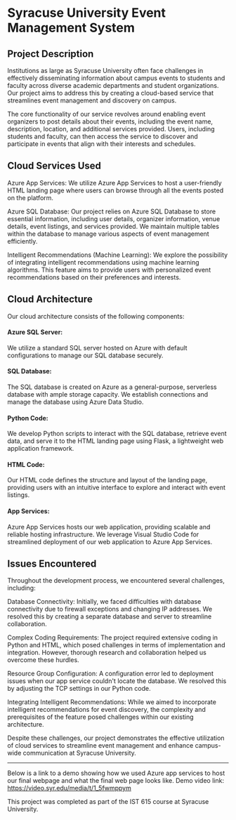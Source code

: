 # Syracuse University Event Management System
## Project Description
Institutions as large as Syracuse University often face challenges in effectively disseminating information about campus events to students and faculty across diverse academic departments and student organizations. Our project aims to address this by creating a cloud-based service that streamlines event management and discovery on campus.

The core functionality of our service revolves around enabling event organizers to post details about their events, including the event name, description, location, and additional services provided. Users, including students and faculty, can then access the service to discover and participate in events that align with their interests and schedules.

## Cloud Services Used
Azure App Services: We utilize Azure App Services to host a user-friendly HTML landing page where users can browse through all the events posted on the platform.

Azure SQL Database: Our project relies on Azure SQL Database to store essential information, including user details, organizer information, venue details, event listings, and services provided. We maintain multiple tables within the database to manage various aspects of event management efficiently.

Intelligent Recommendations (Machine Learning): We explore the possibility of integrating intelligent recommendations using machine learning algorithms. This feature aims to provide users with personalized event recommendations based on their preferences and interests.

## Cloud Architecture
Our cloud architecture consists of the following components:

#### Azure SQL Server: 
We utilize a standard SQL server hosted on Azure with default configurations to manage our SQL database securely.

#### SQL Database: 
The SQL database is created on Azure as a general-purpose, serverless database with ample storage capacity. We establish connections and manage the database using Azure Data Studio.

#### Python Code: 
We develop Python scripts to interact with the SQL database, retrieve event data, and serve it to the HTML landing page using Flask, a lightweight web application framework.

#### HTML Code: 
Our HTML code defines the structure and layout of the landing page, providing users with an intuitive interface to explore and interact with event listings.

#### App Services: 
Azure App Services hosts our web application, providing scalable and reliable hosting infrastructure. We leverage Visual Studio Code for streamlined deployment of our web application to Azure App Services.

## Issues Encountered
Throughout the development process, we encountered several challenges, including:

Database Connectivity: Initially, we faced difficulties with database connectivity due to firewall exceptions and changing IP addresses. We resolved this by creating a separate database and server to streamline collaboration.

Complex Coding Requirements: The project required extensive coding in Python and HTML, which posed challenges in terms of implementation and integration. However, thorough research and collaboration helped us overcome these hurdles.

Resource Group Configuration: A configuration error led to deployment issues when our app service couldn't locate the database. We resolved this by adjusting the TCP settings in our Python code.

Integrating Intelligent Recommendations: While we aimed to incorporate intelligent recommendations for event discovery, the complexity and prerequisites of the feature posed challenges within our existing architecture.

Despite these challenges, our project demonstrates the effective utilization of cloud services to streamline event management and enhance campus-wide communication at Syracuse University.

--------------------------------------------------------------------------------------------


Below is a link to a demo showing how we used Azure app services to host our final webpage and what the final web page looks like.
Demo video link: https://video.syr.edu/media/t/1_5fwmppym

This project was completed as part of the IST 615 course at Syracuse University.
